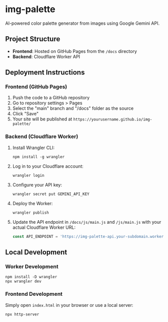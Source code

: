 # img-palette

AI-powered color palette generator from images using Google Gemini API.

## Project Structure

- **Frontend**: Hosted on GitHub Pages from the `/docs` directory
- **Backend**: Cloudflare Worker API

## Deployment Instructions

### Frontend (GitHub Pages)

1. Push the code to a GitHub repository
2. Go to repository settings > Pages
3. Select the "main" branch and "/docs" folder as the source
4. Click "Save"
5. Your site will be published at `https://yourusername.github.io/img-palette/`

### Backend (Cloudflare Worker)

1. Install Wrangler CLI:
   ```
   npm install -g wrangler
   ```

2. Log in to your Cloudflare account:
   ```
   wrangler login
   ```

3. Configure your API key:
   ```
   wrangler secret put GEMINI_API_KEY
   ```

4. Deploy the Worker:
   ```
   wrangler publish
   ```

5. Update the API endpoint in `/docs/js/main.js` and `/js/main.js` with your actual Cloudflare Worker URL:
   ```javascript
   const API_ENDPOINT = 'https://img-palette-api.your-subdomain.workers.dev/generate-palette';
   ```

## Local Development

### Worker Development

```
npm install -D wrangler
npx wrangler dev
```

### Frontend Development

Simply open `index.html` in your browser or use a local server:

```
npx http-server
``` 